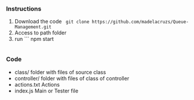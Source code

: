 ### Instructions

1. Download the code
   ` git clone https://github.com/madelacruzs/Queue-Management.git`
2. Access to path folder
3. run ```
   npm start

```

```

### Code

-   class/
    folder with files of source class
-   controller/
    folder with files of class of controller
-   actions.txt
    Actions
-   index.js
    Main or Tester file
